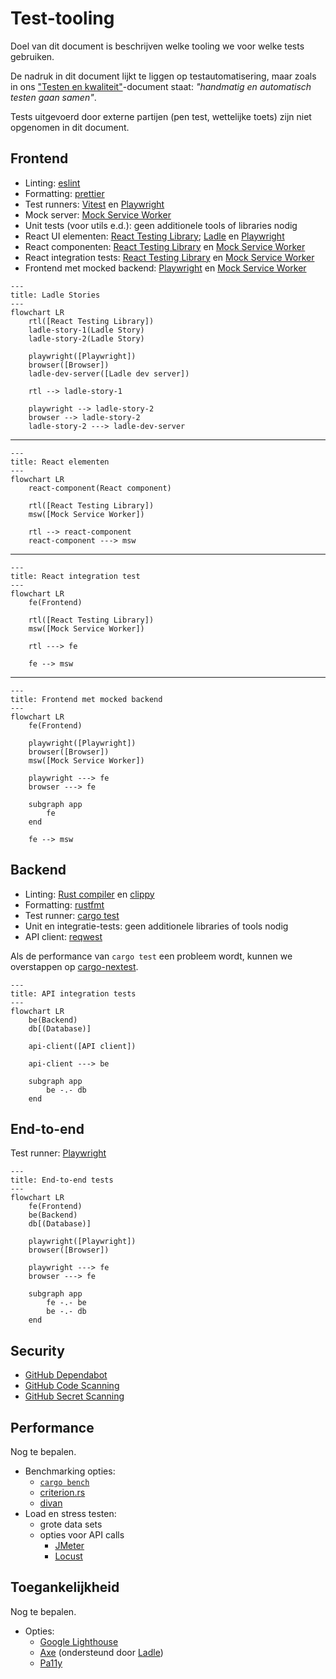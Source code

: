 # Test-tooling

Doel van dit document is beschrijven welke tooling we voor welke tests gebruiken.

De nadruk in dit document lijkt te liggen op testautomatisering, maar zoals in ons ["Testen en kwaliteit"](./testen-en-kwaliteit.md)-document staat: *"handmatig en automatisch testen gaan samen"*.

Tests uitgevoerd door externe partijen (pen test, wettelijke toets) zijn niet opgenomen in dit document.


## Frontend
- Linting: [eslint][eslint]
- Formatting: [prettier][prettier]
- Test runners: [Vitest][vitest] en [Playwright][playwright]
- Mock server: [Mock Service Worker][mock-service-worker]
- Unit tests (voor utils e.d.): geen additionele tools of libraries nodig
- React UI elementen: [React Testing Library][react-testing-library]; [Ladle][ladle] en [Playwright][playwright]
- React componenten: [React Testing Library][react-testing-library] en [Mock Service Worker][mock-service-worker]
- React integration tests: [React Testing Library][react-testing-library] en [Mock Service Worker][mock-service-worker]
- Frontend met mocked backend: [Playwright][playwright] en [Mock Service Worker][mock-service-worker]


```mermaid
---
title: Ladle Stories
---
flowchart LR
    rtl([React Testing Library])
    ladle-story-1(Ladle Story)
    ladle-story-2(Ladle Story)

    playwright([Playwright])
    browser([Browser])
    ladle-dev-server([Ladle dev server])

    rtl --> ladle-story-1

    playwright --> ladle-story-2
    browser --> ladle-story-2
    ladle-story-2 ---> ladle-dev-server
```

---

```mermaid
---
title: React elementen
---
flowchart LR
    react-component(React component)

    rtl([React Testing Library])
    msw([Mock Service Worker])

    rtl --> react-component
    react-component ---> msw
```

---

```mermaid
---
title: React integration test
---
flowchart LR
    fe(Frontend)

    rtl([React Testing Library])
    msw([Mock Service Worker])

    rtl ---> fe

    fe --> msw
```

---

```mermaid
---
title: Frontend met mocked backend
---
flowchart LR
    fe(Frontend)

    playwright([Playwright])
    browser([Browser])
    msw([Mock Service Worker])

    playwright ---> fe
    browser ---> fe

    subgraph app
        fe
    end

    fe --> msw
```


## Backend
- Linting: [Rust compiler][rust-compiler] en [clippy][clippy]
- Formatting: [rustfmt][rustfmt]
- Test runner: [cargo test][cargo test]
- Unit en integratie-tests: geen additionele libraries of tools nodig
- API client: [reqwest][reqwest]

Als de performance van `cargo test` een probleem wordt, kunnen we overstappen op [cargo-nextest](https://nexte.st/index.html).



```mermaid
---
title: API integration tests
---
flowchart LR
    be(Backend)
    db[(Database)]

    api-client([API client])

    api-client ---> be

    subgraph app
        be -.- db
    end
```


## End-to-end

Test runner: [Playwright][playwright]

```mermaid
---
title: End-to-end tests
---
flowchart LR
    fe(Frontend)
    be(Backend)
    db[(Database)]

    playwright([Playwright])
    browser([Browser])

    playwright ---> fe
    browser ---> fe

    subgraph app
        fe -.- be
        be -.- db
    end
```


## Security
- [GitHub Dependabot][github-dependabot]
- [GitHub Code Scanning][github-code-scanning]
- [GitHub Secret Scanning][github-secret-scanning]


## Performance

Nog te bepalen.

- Benchmarking opties:
    - [`cargo bench`](https://doc.rust-lang.org/nightly/unstable-book/library-features/test.html)
    - [criterion.rs](https://github.com/bheisler/criterion.rs)
    - [divan](https://github.com/nvzqz/divan)
- Load en stress testen:
    - grote data sets
    - opties voor API calls
        - [JMeter](https://jmeter.apache.org/)
        - [Locust](https://locust.io/)


## Toegankelijkheid
Nog te bepalen.

- Opties:
    - [Google Lighthouse](https://developer.chrome.com/docs/lighthouse/overview/)
    - [Axe](https://github.com/dequelabs/axe-core) (ondersteund door [Ladle][ladle])
    - [Pa11y](https://pa11y.org/)



[cargo test]: https://doc.rust-lang.org/cargo/commands/cargo-test.html
[clippy]: https://github.com/rust-lang/rust-clippy
[eslint]: https://eslint.org/
[github-code-scanning]: https://docs.github.com/en/code-security/code-scanning/introduction-to-code-scanning/about-code-scanning
[github-dependabot]: https://docs.github.com/en/code-security/dependabot/dependabot-security-updates/about-dependabot-security-updates
[github-secret-scanning]: https://docs.github.com/en/code-security/secret-scanning/introduction/about-secret-scanning
[ladle]: https://ladle.dev
[mock-service-worker]: https://mswjs.io
[playwright]: https://playwright.dev/
[prettier]: https://prettier.io/
[react-testing-library]: https://testing-library.com/docs/react-testing-library/intro
[reqwest]: https://crates.io/crates/reqwest
[rustfmt]: https://github.com/rust-lang/rustfmt
[rust-compiler]: https://rustc-dev-guide.rust-lang.org/overview.html
[vitest]: https://vitest.dev
